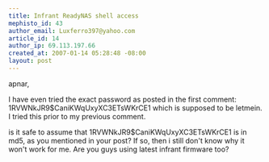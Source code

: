 ```yaml
--- 
title: Infrant ReadyNAS shell access
mephisto_id: 43
author_email: Luxferro397@yahoo.com
article_id: 14
author_ip: 69.113.197.66
created_at: 2007-01-14 05:28:48 -08:00
layout: post
---
```

apnar,

I have even tried the exact password as posted in the first comment: $1$RVWNkJR9$CaniKWqUxyXC3ETsWKrCE1 which is supposed to be letmein. I tried this prior to my previous comment. 

is it safe to assume that $1$RVWNkJR9$CaniKWqUxyXC3ETsWKrCE1 is in md5, as you mentioned in your post? If so, then i still don't know why it won't work for me. Are you guys using latest infrant firmware too?

